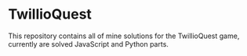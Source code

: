 # TwillioQuest

This repository contains all of mine solutions for the TwillioQuest game, currently are solved JavaScript and Python parts.